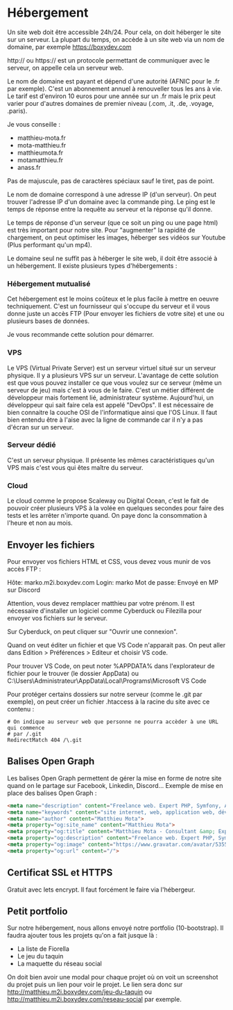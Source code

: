 # Hébergement

Un site web doit être accessible 24h/24. Pour cela, on doit héberger le site sur un serveur.
La plupart du temps, on accède à un site web via un nom de domaine, par exemple https://boxydev.com

http:// ou https:// est un protocole permettant de communiquer avec le serveur, on appelle cela un serveur web.

Le nom de domaine est payant et dépend d'une autorité (AFNIC pour le .fr par exemple). C'est un abonnement annuel à renouveller tous les ans à vie. Le tarif est d'environ 10 euros pour une année sur un .fr mais le prix peut varier pour d'autres domaines de premier niveau (.com, .it, .de, .voyage, .paris).

Je vous conseille :
- matthieu-mota.fr
- mota-matthieu.fr
- matthieumota.fr
- motamatthieu.fr
- anass.fr

Pas de majuscule, pas de caractères spéciaux sauf le tiret, pas de point.

Le nom de domaine correspond à une adresse IP (d'un serveur). On peut trouver l'adresse IP d'un domaine avec la commande ping. Le ping est le temps de réponse entre la requête au serveur et la réponse qu'il donne.

Le temps de réponse d'un serveur (que ce soit un ping ou une page html) est très important pour notre site. Pour "augmenter" la rapidité de chargement, on peut optimiser les images, héberger ses vidéos sur Youtube (Plus performant qu'un mp4).

Le domaine seul ne suffit pas à héberger le site web, il doit être associé à un hébergement. Il existe plusieurs types d'hébergements :

### Hébergement mutualisé

Cet hébergement est le moins coûteux et le plus facile à mettre en oeuvre techniquement. C'est un fournisseur qui s'occupe du serveur et il vous donne juste un accès FTP (Pour envoyer les fichiers de votre site) et une ou plusieurs bases de données.

Je vous recommande cette solution pour démarrer.

### VPS

Le VPS (Virtual Private Server) est un serveur virtuel situé sur un serveur physique. Il y a plusieurs VPS sur un serveur. L'avantage de cette solution est que vous pouvez installer ce que vous voulez sur ce serveur (même un serveur de jeu) mais c'est à vous de le faire. C'est un métier différent de développeur mais fortement lié, administrateur système. Aujourd'hui, un développeur qui sait faire cela est appelé "DevOps". Il est nécessaire de bien connaitre la couche OSI de l'informatique ainsi que l'OS Linux. Il faut bien entendu être à l'aise avec la ligne de commande car il n'y a pas d'écran sur un serveur.

### Serveur dédié

C'est un serveur physique. Il présente les mêmes caractéristiques qu'un VPS mais c'est vous qui êtes maître du serveur.

### Cloud

Le cloud comme le propose Scaleway ou Digital Ocean, c'est le fait de pouvoir créer plusieurs VPS à la volée en quelques secondes pour faire des tests et les arrêter n'importe quand. On paye donc la consommation à l'heure et non au mois.

## Envoyer les fichiers

Pour envoyer vos fichiers HTML et CSS, vous devez vous munir de vos accès FTP :

Hôte: marko.m2i.boxydev.com
Login: marko
Mot de passe: Envoyé en MP sur Discord

Attention, vous devez remplacer matthieu par votre prénom. Il est nécessaire d'installer un logiciel comme Cyberduck ou Filezilla pour envoyer vos fichiers sur le serveur.

Sur Cyberduck, on peut cliquer sur "Ouvrir une connexion".

Quand on veut éditer un fichier et que VS Code n'apparait pas. On peut aller dans Edition > Préférences > Editeur et choisir VS code.

Pour trouver VS Code, on peut noter %APPDATA% dans l'explorateur de fichier pour le trouver (le dossier AppData) ou C:\Users\Administrateur\AppData\Local\Programs\Microsoft VS Code

Pour protéger certains dossiers sur notre serveur (comme le .git par exemple), on peut créer un fichier .htaccess à la racine du site avec ce contenu :

```
# On indique au serveur web que personne ne pourra accèder à une URL qui commence
# par /.git
RedirectMatch 404 /\.git
```

## Balises Open Graph

Les balises Open Graph permettent de gérer la mise en forme de notre site quand on le partage sur Facebook, Linkedin, Discord... Exemple de mise en place des balises Open Graph :

```html
<meta name="description" content="Freelance web. Expert PHP, Symfony, Angular. Conseil, intégration, développement web, architecture logicielle et système.">
<meta name="keywords" content="site internet, web, application web, développement, hébergement web, développement web, symfony, wordpress, magento, prestashop, intégration web">
<meta name="author" content="Matthieu Mota">
<meta property="og:site_name" content="Matthieu Mota">
<meta property="og:title" content="Matthieu Mota - Consultant &amp; Expert web - Lens, Lille">
<meta property="og:description" content="Freelance web. Expert PHP, Symfony, Angular. Conseil, intégration, développement web, architecture logicielle et système.">
<meta property="og:image" content="https://www.gravatar.com/avatar/5355a3882df0fdd7689f8b0b5dc50720?s=200&d=identicon">
<meta property="og:url" content="/">
```

## Certificat SSL et HTTPS

Gratuit avec lets encrypt. Il faut forcément le faire via l'hébergeur.

## Petit portfolio

Sur notre hébergement, nous allons envoyé notre portfolio (10-bootstrap). Il faudra ajouter tous les projets qu'on a fait jusque là :

- La liste de Fiorella
- Le jeu du taquin
- La maquette du réseau social

On doit bien avoir une modal pour chaque projet où on voit un screenshot du projet puis un lien pour voir le projet. Le lien sera donc sur http://matthieu.m2i.boxydev.com/jeu-du-taquin ou http://matthieu.m2i.boxydev.com/reseau-social par exemple.
